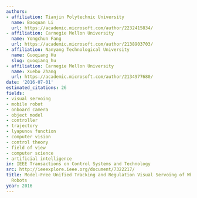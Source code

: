 ```yaml
---
authors:
- affiliation: Tianjin Polytechnic University
  name: Baoquan Li
  url: https://academic.microsoft.com/author/2232415834/
- affiliation: Carnegie Mellon University
  name: Yongchun Fang
  url: https://academic.microsoft.com/author/2138903703/
- affiliation: Nanyang Technological University
  name: Guoqiang Hu
  slug: guoqiang_hu
- affiliation: Carnegie Mellon University
  name: Xuebo Zhang
  url: https://academic.microsoft.com/author/2134977680/
date: '2016-07-01'
estimated_citations: 26
fields:
- visual servoing
- mobile robot
- onboard camera
- object model
- controller
- trajectory
- lyapunov function
- computer vision
- control theory
- field of view
- computer science
- artificial intelligence
in: IEEE Transactions on Control Systems and Technology
src: http://ieeexplore.ieee.org/document/7322217/
title: Model-Free Unified Tracking and Regulation Visual Servoing of Wheeled Mobile
  Robots
year: 2016
---
```

